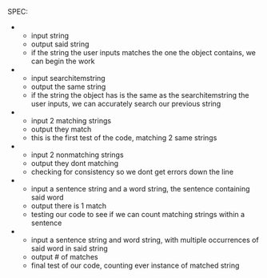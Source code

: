 SPEC:

* - input string
  - output said string
  - if the string the user inputs matches the one the object contains, we can begin the work

* - input searchitemstring
  - output the same string
  - if the string the object has is the same as the searchitemstring the user inputs, we can accurately search our previous string

* - input 2 matching strings
  - output they match
  - this is the first test of the code, matching 2 same strings

* - input 2 nonmatching strings
  - output they dont matching
  - checking for consistency so we dont get errors down the line

* - input a sentence string and a word string, the sentence containing said word
  - output there is 1 match
  - testing our code to see if we can count matching strings within a sentence

* - input a sentence string and word string, with multiple occurrences of said word in said string
  - output # of matches
  - final test of our code, counting ever instance of matched string
